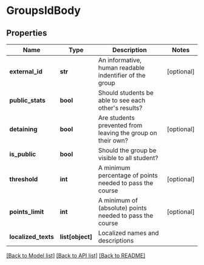 # GroupsIdBody

## Properties
Name | Type | Description | Notes
------------ | ------------- | ------------- | -------------
**external_id** | **str** | An informative, human readable indentifier of the group | [optional] 
**public_stats** | **bool** | Should students be able to see each other&#x27;s results? | 
**detaining** | **bool** | Are students prevented from leaving the group on their own? | [optional] 
**is_public** | **bool** | Should the group be visible to all student? | 
**threshold** | **int** | A minimum percentage of points needed to pass the course | [optional] 
**points_limit** | **int** | A minimum of (absolute) points needed to pass the course | [optional] 
**localized_texts** | **list[object]** | Localized names and descriptions | 

[[Back to Model list]](../README.md#documentation-for-models) [[Back to API list]](../README.md#documentation-for-api-endpoints) [[Back to README]](../README.md)

